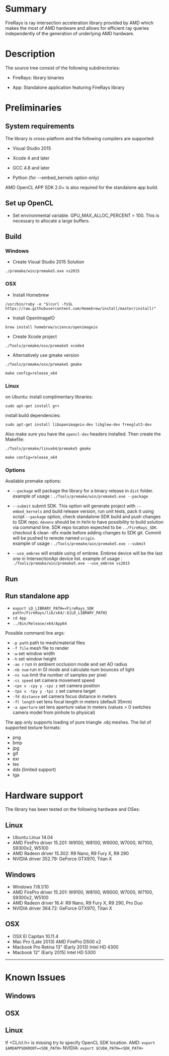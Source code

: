 # Summary
FireRays is ray intersection acceleration library provided by AMD which makes the most of AMD hardware and allows for efficient ray queries independently of the generation of underlying AMD hardware.

# Description
The source tree consist of the following subdirectories:

 - FireRays: library binaries

- App: Standalone application featuring FireRays library

# Preliminaries
## System requirements
The library is cross-platform and the following compilers are supported:

- Visual Studio 2015

- Xcode 4 and later

- GCC 4.8 and later

- Python (for --embed_kernels option only)

AMD OpenCL APP SDK 2.0+ is also required for the standalone app build.  

## Set up OpenCL
- Set environmental variable.  GPU_MAX_ALLOC_PERCENT = 100. This is necessary to allocate a large buffers.

## Build                                                                                       

### Windows
- Create Visual Studio 2015 Solution

`./premake/win/premake5.exe vs2015`

### OSX
- Install Homebrew

`/usr/bin/ruby -e "$(curl -fsSL https://raw.githubusercontent.com/Homebrew/install/master/install)"`

- Install OpenImageIO

`brew install homebrew/science/openimageio`

- Create Xcode project

`./Tools/premake/osx/premake5 xcode4`

- Alternatively use gmake version

`./Tools/premake/osx/premake5 gmake`

`make config=release_x64`

### Linux
on Ubuntu:
install complimentary libraries:

`sudo apt-get install g++`

install build dependencies:

`sudo apt-get install libopenimageio-dev libglew-dev freeglut3-dev`

Also make sure you have the `opencl-dev` headers installed. Then create the Makefile:

`./Tools/premake/linux64/premake5 gmake`

`make config=release_x64`

### Options
Available premake options:
 - `--package` will package the library for a binary release in `dist` folder.  
 example of usage :
 `./Tools/premake/win/premake5.exe --package`

- `--submit` submit SDK. This option will generate project with `--embed_kernels` and build release version, run unit tests, pack it using script `--package` option, check standalone SDK build and push changes to SDK repo.
`devenv` should be in `PATH` to have possibility to build solution via command line.
SDK repo location expected to be `../FireRays_SDK`. checkout & clean -dfx made before adding changes to SDK git. Commit will be pushed to remote named `origin`.  
example of usage :
`./Tools/premake/win/premake5.exe --submit`

- `--use_embree` will enable using of embree. Embree device will be the last one in IntersectionApi device list.
 example of usage :
 `./Tools/premake/win/premake5.exe --use_embree vs2015`

## Run

## Run standalone app
 - `export LD_LIBRARY_PATH=<FireRays_SDK path>/FireRays/lib/x64/:${LD_LIBRARY_PATH}`
 - `cd App`
 - `../Bin/Release/x64/App64`

Possible command line args:

- `-p path` path to mesh/material files
- `-f file` mesh file to render
- `-w` set window width
- `-h` set window height
- `-ao r` run in ambient occlusion mode and set AO radius
- `-nb num` run in GI mode and calculate num bounces of light
- `-ns num` limit the number of samples per pixel
- `-cs speed` set camera movement speed
- `-cpx x -cpy y -cpz z` set camera position
- `-tpx x -tpy y -tpz z` set camera target
- `-fd distance` set camera focus distance in meters
- `-fl length` set lens focal length in meters (default 35mm)
- `-a aperture` set lens aperture value in meters (values > 0 switches camera model from pinhole to physical)

The app only supports loading of pure triangle .obj meshes. The list of supported texture formats:

- png
- bmp
- jpg
- gif
- exr
- tex
- dds (limited support)
- tga


# Hardware  support

The library has been tested on the following hardware and OSes:

## Linux
 - Ubuntu Linux 14.04
 - AMD FirePro driver 15.201: W9100, W8100, W9000, W7000, W7100, S9300x2, W5100
 - AMD Radeon driver 15.302: R9 Nano, R9 Fury X, R9 290
 - NVIDIA driver 352.79: GeForce GTX970, Titan X

## Windows
 - Windows 7/8.1/10
 - AMD FirePro driver 15.201: W9100, W8100, W9000, W7000, W7100, S9300x2, W5100
 - AMD Radeon driver 16.4: R9 Nano, R9 Fury X, R9 290, Pro Duo
 - NVIDIA driver 364.72: GeForce GTX970, Titan X

## OSX
 - OSX El Capitan 10.11.4
 - Mac Pro (Late 2013) AMD FirePro D500 x2
 - Macbook Pro Retina 13" (Early 2013) Intel HD 4300
 - Macbook 12" (Early 2015) Intel HD 5300

---
# Known Issues

## Windows

## OSX

## Linux

If <CL/cl.h> is missing try to specify OpenCL SDK location.
AMD:
`export $AMDAPPSDKROOT=<SDK_PATH>`
NVIDIA:
`export $CUDA_PATH=<SDK_PATH>`
